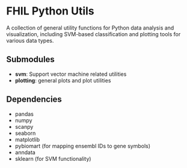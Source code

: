 # FHIL Python Utils

A collection of general utility functions for Python data analysis and visualization, including SVM-based classification and plotting tools for various data types.

## Submodules

- **svm**: Support vector machine related utilities
- **plotting**: general plots and plot utilities

## Dependencies

- pandas
- numpy
- scanpy
- seaborn
- matplotlib
- pybiomart (for mapping ensembl IDs to gene symbols)
- anndata
- sklearn (for SVM functionality)
